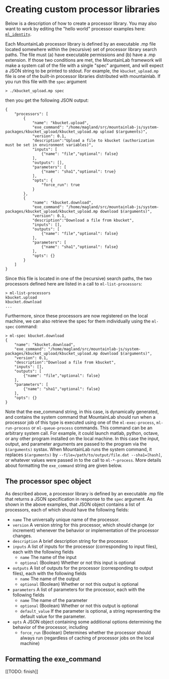 # Creating custom processor libraries

Below is a description of how to create a processor library.
You may also want to work by editing the "hello world"
processor examples
here: [`ml_identity`](https://github.com/alexmorley/ml_identity).

Each MountainLab processor library is defined by an executable .mp file located somewhere within the (recursive) set of processor library search paths. The file must (a) have executable permissions and (b) have a .mp extension. If those two conditions are met, the MountainLab framework will make a system call of the file with a single "spec" argument, and will expect a JSON string to be printed to stdout. For example, the ```kbucket_upload.mp``` file is one of the built-in processor libraries distributed with mountainlab. If you run this file with the ```spec``` argument

```
> ./kbucket_upload.mp spec
```

then you get the following JSON output:

```
{
    "processors": [
        {
            "name": "kbucket.upload",
            "exe_command": "/home/magland/src/mountainlab-js/system-packages/kbucket_upload/kbucket_upload.mp upload $(arguments)",
            "version": 0.1,
            "description":"Upload a file to kbucket (authorization must be set in environment variables)",
            "inputs": [
                {"name": "file","optional": false}
            ],
            "outputs": [],
            "parameters": [
                {"name": "sha1","optional": true}
            ],
            "opts": {
                "force_run": true
            }
        },
        {
            "name": "kbucket.download",
            "exe_command": "/home/magland/src/mountainlab-js/system-packages/kbucket_upload/kbucket_upload.mp download $(arguments)",
            "version": 0.1,
            "description":"Download a file from kbucket",
            "inputs": [],
            "outputs": [
            	{"name": "file","optional": false}
            ],
            "parameters": [
                {"name": "sha1","optional": false}
            ],
            "opts": {}
        }
    ]
}
```

Since this file is located in one of the (recursive) search paths, the two processors defined here are listed in a call to ```ml-list-processors```:

```
> ml-list-processors
kbucket.upload
kbucket.download
...
```

Furthermore, since these processors are now registered on the local machine, we can also retrieve the spec for them individually using the ```ml-spec``` command:

```
> ml-spec kbucket.download
{
    "name": "kbucket.download",
    "exe_command": "/home/magland/src/mountainlab-js/system-packages/kbucket_upload/kbucket_upload.mp download $(arguments)",
    "version": 0.1,
    "description":"Download a file from kbucket",
    "inputs": [],
    "outputs": [
        {"name": "file","optional": false}
    ],
    "parameters": [
        {"name": "sha1","optional": false}
    ],
    "opts": {}
}
```

Note that the exe_command string, in this case, is dynamically generated, and contains the system command that MountainLab should run when a processor job of this type is executed using one of the ```ml-exec-process```, ```ml-run-process``` or ```ml-queue-process``` commands. This command can be an arbitrary system call. For example, it could launch matlab, python, octave, or any other program installed on the local machine. In this case the input, output, and parameter arguments are passed to the program via the ```$(arguments)``` systax. When MountainLab runs the system command, it replaces ```$(arguments)``` by ```--file=/path/to/output/file.dat --sha1=[hash]```, or whatever values were passed in to the call to ```ml-*-process```. More details about formatting the ```exe_command``` string are given below.

## The processor spec object

As described above, a processor library is defined by an executable .mp file that returns a JSON specification in response to the ```spec``` argument. As shown in the above examples, that JSON object contains a list of processors, each of which should have the following fields:

* ```name``` The universally unique name of the processor.
* ```version``` A version string for this processor, which should change (or increment) whenever the behavior or implementation of the processor changes.
* ```description``` A brief description string for the processor.
* ```inputs``` A list of inputs for the processor (corresponding to input files), each with the following fields
	- ```name``` The name of the input
	- ```optional``` (Boolean) Whether or not this input is optional
* ```outputs``` A list of outputs for the processor (corresponding to output files), each with the following fields
	- ```name``` The name of the output
	- ```optional``` (Boolean) Whether or not this output is optional
* ```parameters``` A list of parameters for the processor, each with the following fields
	- ```name``` The name of the parameter
	- ```optional``` (Boolean) Whether or not this output is optional
	- ```default_value``` If the parameter is optional, a string representing the default value for the parameter.
* ```opts``` A JSON object containing some additional options determining the behavior of the processor, including
	- ```force_run``` (Boolean) Determines whether the processor should always run (regardless of caching of processor jobs on the local machine)



## Formatting the exe_command

[[TODO: finish]]

